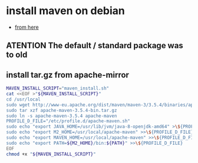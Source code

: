 # install maven on debian

- [from here](https://tecadmin.net/install-apache-maven-on-debian/)

## **ATENTION** The default / standard package was to old

## install tar.gz from apache-mirror

```bash
MAVEN_INSTALL_SCRIPT="maven_install.sh"
cat <<EOF >"${MAVEN_INSTALL_SCRIPT}"
cd /usr/local
sudo wget http://www-eu.apache.org/dist/maven/maven-3/3.5.4/binaries/apache-maven-3.5.4-bin.tar.gz
sudo tar xzf apache-maven-3.5.4-bin.tar.gz
sudo ln -s apache-maven-3.5.4 apache-maven
PROFILE_D_FILE="/etc/profile.d/apache-maven.sh"
sudo echo "export JAVA_HOME=/usr/lib/jvm/java-8-openjdk-amd64" >\${PROFILE_D_FILE}
sudo echo "export M2_HOME=/usr/local/apache-maven" >>\${PROFILE_D_FILE}
sudo echo "export MAVEN_HOME=/usr/local/apache-maven" >>\${PROFILE_D_FILE}
sudo echo "export PATH=${M2_HOME}/bin:${PATH}" >>\${PROFILE_D_FILE}
EOF
chmod +x "${MAVEN_INSTALL_SCRIPT}"
```
